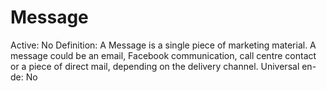 # Message

Active: No
Definition: A Message is a single piece of marketing material. A message could be an email, Facebook communication, call centre contact or a piece of direct mail, depending on the delivery channel.
Universal en-de: No